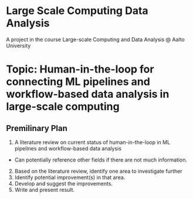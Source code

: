 # Large Scale Computing Data Analysis
A project in the course Large-scale Computing and Data Analysis @ Aalto University

# Topic: Human-in-the-loop for connecting ML pipelines and workflow-based data analysis in large-scale computing

## Premilinary Plan
1. A literature review on current status of human-in-the-loop in ML pipelines and workflow-based data analysis
  * Can potentially reference other fields if there are not much information.
2. Based on the literature review, identify one area to investigate further
3. Identify potential improvement(s) in that area.
4. Develop and suggest the improvements.
5. Write and present result.
